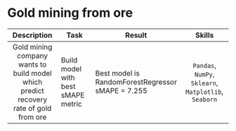 # Gold mining from ore
| Description | Task | Result | Skills |
| :----:|  ---- |  ---- |  :----: |
| Gold mining company<br/> wants to build model<br/> which predict recovery<br/> rate of gold from ore | Build model with<br/>best sMAPE metric | Best model is<br/> RandomForestRegressor<br/> sMAPE = 7.255 | `Pandas`, `NumPy`, `Sklearn`,<br/> `Matplotlib`, `Seaborn`
